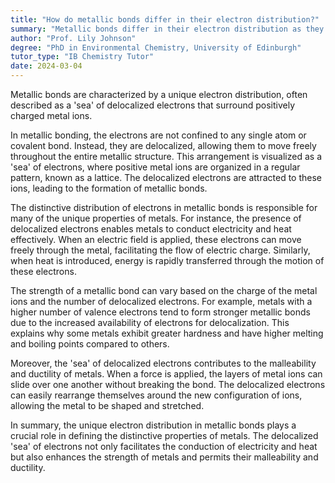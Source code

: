 ```yaml
---
title: "How do metallic bonds differ in their electron distribution?"
summary: "Metallic bonds differ in their electron distribution as they have a 'sea' of delocalised electrons around positive metal ions."
author: "Prof. Lily Johnson"
degree: "PhD in Environmental Chemistry, University of Edinburgh"
tutor_type: "IB Chemistry Tutor"
date: 2024-03-04
---
```


Metallic bonds are characterized by a unique electron distribution, often described as a 'sea' of delocalized electrons that surround positively charged metal ions.

In metallic bonding, the electrons are not confined to any single atom or covalent bond. Instead, they are delocalized, allowing them to move freely throughout the entire metallic structure. This arrangement is visualized as a 'sea' of electrons, where positive metal ions are organized in a regular pattern, known as a lattice. The delocalized electrons are attracted to these ions, leading to the formation of metallic bonds.

The distinctive distribution of electrons in metallic bonds is responsible for many of the unique properties of metals. For instance, the presence of delocalized electrons enables metals to conduct electricity and heat effectively. When an electric field is applied, these electrons can move freely through the metal, facilitating the flow of electric charge. Similarly, when heat is introduced, energy is rapidly transferred through the motion of these electrons.

The strength of a metallic bond can vary based on the charge of the metal ions and the number of delocalized electrons. For example, metals with a higher number of valence electrons tend to form stronger metallic bonds due to the increased availability of electrons for delocalization. This explains why some metals exhibit greater hardness and have higher melting and boiling points compared to others.

Moreover, the 'sea' of delocalized electrons contributes to the malleability and ductility of metals. When a force is applied, the layers of metal ions can slide over one another without breaking the bond. The delocalized electrons can easily rearrange themselves around the new configuration of ions, allowing the metal to be shaped and stretched.

In summary, the unique electron distribution in metallic bonds plays a crucial role in defining the distinctive properties of metals. The delocalized 'sea' of electrons not only facilitates the conduction of electricity and heat but also enhances the strength of metals and permits their malleability and ductility.
    